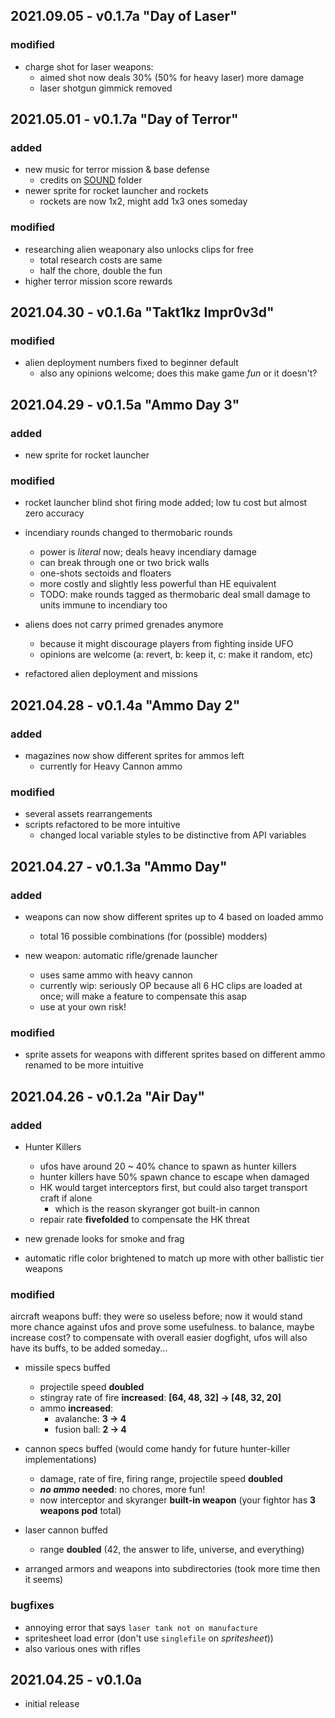 ## 2021.09.05 - v0.1.7a "Day of Laser"

### modified

- charge shot for laser weapons:
  - aimed shot now deals 30% (50% for heavy laser) more damage
  - laser shotgun gimmick removed

## 2021.05.01 - v0.1.7a "Day of Terror"

### added

- new music for terror mission & base defense
  - credits on [SOUND](./SOUND/credits.md) folder
- newer sprite for rocket launcher and rockets
  - rockets are now 1x2, might add 1x3 ones someday

### modified

- researching alien weaponary also unlocks clips for free
  - total research costs are same
  - half the chore, double the fun
- higher terror mission score rewards

## 2021.04.30 - v0.1.6a "Takt1kz Impr0v3d"

### modified

- alien deployment numbers fixed to beginner default
  - also any opinions welcome; does this make game _fun_ or it doesn't?

## 2021.04.29 - v0.1.5a "Ammo Day 3"

### added

- new sprite for rocket launcher

### modified

- rocket launcher blind shot firing mode added; low tu cost but almost zero accuracy

- incendiary rounds changed to thermobaric rounds

  - power is _literal_ now; deals heavy incendiary damage
  - can break through one or two brick walls
  - one-shots sectoids and floaters
  - more costly and slightly less powerful than HE equivalent
  - TODO: make rounds tagged as thermobaric deal small damage to units immune to incendiary too

- aliens does not carry primed grenades anymore

  - because it might discourage players from fighting inside UFO
  - opinions are welcome (a: revert, b: keep it, c: make it random, etc)

- refactored alien deployment and missions

## 2021.04.28 - v0.1.4a "Ammo Day 2"

### added

- magazines now show different sprites for ammos left
  - currently for Heavy Cannon ammo

### modified

- several assets rearrangements
- scripts refactored to be more intuitive
  - changed local variable styles to be distinctive from API variables

## 2021.04.27 - v0.1.3a "Ammo Day"

### added

- weapons can now show different sprites up to 4 based on loaded ammo

  - total 16 possible combinations (for (possible) modders)

- new weapon: automatic rifle/grenade launcher
  - uses same ammo with heavy cannon
  - currently wip: seriously OP because all 6 HC clips are loaded at once; will make a feature to compensate this asap
  - use at your own risk!

### modified

- sprite assets for weapons with different sprites based on different ammo renamed to be more intuitive

## 2021.04.26 - v0.1.2a "Air Day"

### added

- Hunter Killers

  - ufos have around 20 ~ 40% chance to spawn as hunter killers
  - hunter killers have 50% spawn chance to escape when damaged
  - HK would target interceptors first, but could also target transport craft if alone
    - which is the reason skyranger got built-in cannon
  - repair rate **fivefolded** to compensate the HK threat

- new grenade looks for smoke and frag

- automatic rifle color brightened to match up more with other ballistic tier weapons

### modified

aircraft weapons buff: they were so useless before; now it would stand more chance against ufos and prove some usefulness. to balance, maybe increase cost? to compensate with overall easier dogfight, ufos will also have its buffs, to be added someday...

- missile specs buffed

  - projectile speed **doubled**
  - stingray rate of fire **increased**: **[64, 48, 32] -> [48, 32, 20]**
  - ammo **increased**:
    - avalanche: **3 -> 4**
    - fusion ball: **2 -> 4**

- cannon specs buffed (would come handy for future hunter-killer implementations)

  - damage, rate of fire, firing range, projectile speed **doubled**
  - **_no ammo_ needed**: no chores, more fun!
  - now interceptor and skyranger **built-in weapon** (your fightor has **3 weapons pod** total)

- laser cannon buffed

  - range **doubled** (42, the answer to life, universe, and everything)

- arranged armors and weapons into subdirectories (took more time then it seems)

### bugfixes

- annoying error that says `laser tank not on manufacture`
- spritesheet load error (don't use `singlefile` on _spritesheet_))
- also various ones with rifles

## 2021.04.25 - v0.1.0a

- initial release
